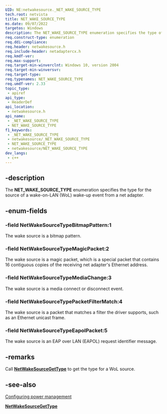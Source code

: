 ```yaml
---
UID: NE:netwakesource._NET_WAKE_SOURCE_TYPE
tech.root: netvista
title: NET_WAKE_SOURCE_TYPE
ms.date: 09/07/2022
targetos: Windows
description: The NET_WAKE_SOURCE_TYPE enumeration specifies the type of a wake-on-LAN (WoL) wake-up event for a net adapter.
req.construct-type: enumeration
req.ddi-compliance: 
req.header: netwakesource.h
req.include-header: netadaptercx.h
req.kmdf-ver: 
req.max-support: 
req.target-min-winverclnt: Windows 10, version 2004
req.target-min-winversvr: 
req.target-type: 
req.typenames: NET_WAKE_SOURCE_TYPE
req.umdf-ver: 2.33 
topic_type:
 - apiref
api_type:
 - HeaderDef
api_location:
 - netwakesource.h
api_name:
 - _NET_WAKE_SOURCE_TYPE
 - NET_WAKE_SOURCE_TYPE
f1_keywords:
 - _NET_WAKE_SOURCE_TYPE
 - netwakesource/_NET_WAKE_SOURCE_TYPE
 - NET_WAKE_SOURCE_TYPE
 - netwakesource/NET_WAKE_SOURCE_TYPE
dev_langs:
 - c++
---
```


## -description

The **NET_WAKE_SOURCE_TYPE** enumeration specifies the type for the source of a wake-on-LAN (WoL) wake-up event from a net adapter.

## -enum-fields

### -field NetWakeSourceTypeBitmapPattern:1 

The wake source is a bitmap pattern.

### -field NetWakeSourceTypeMagicPacket:2

The wake source is a magic packet, which is a special packet that contains 16 contiguous copies of the receiving net adapter's Ethernet address.

### -field NetWakeSourceTypeMediaChange:3

The wake source is a media connect or disconnect event.

### -field NetWakeSourceTypePacketFilterMatch:4

The wake source is a packet that matches a filter the driver supports, such as an Ethernet unicast frame.

### -field NetWakeSourceTypeEapolPacket:5

The wake source is an EAP over LAN (EAPOL) request identifier message.

## -remarks

Call [**NetWakeSourceGetType**](../netwakesource/nf-netwakesource-netwakesourcegettype.md) to get the type for a WoL source.

## -see-also

[Configuring power management](/windows-hardware/drivers/netcx/configuring-power-management)

[**NetWakeSourceGetType**](../netwakesource/nf-netwakesource-netwakesourcegettype.md)

